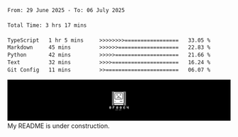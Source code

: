 <!--START_SECTION:waka-->

```txt
From: 29 June 2025 - To: 06 July 2025

Total Time: 3 hrs 17 mins

TypeScript   1 hr 5 mins     >>>>>>>>=================   33.05 %
Markdown     45 mins         >>>>>>===================   22.83 %
Python       42 mins         >>>>>====================   21.66 %
Text         32 mins         >>>>=====================   16.24 %
Git Config   11 mins         >>=======================   06.07 %
```

<!--END_SECTION:waka-->

<img src="https://raw.githubusercontent.com/n3xta/image-hosting/main/img/202411032331174.png"/>
My README is under construction. 
